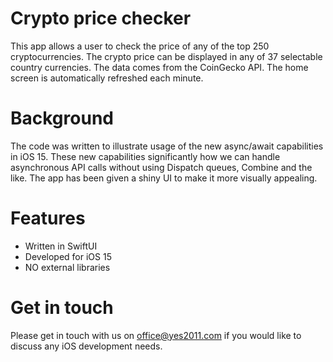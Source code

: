 
# Crypto price checker

This app allows a user to check the price of any of the top 250 cryptocurrencies. The crypto price can be displayed in any of 37 selectable country currencies. The data comes from the CoinGecko API. The home screen is automatically refreshed each minute.

# Background

The code was written to illustrate usage of the new async/await capabilities in iOS 15. These new capabilities significantly how we can handle asynchronous API calls without using Dispatch queues, Combine and the like. The app has been given a shiny UI to make it more visually appealing.  


#  Features

* Written in SwiftUI
* Developed for iOS 15
* NO external libraries

# Get in touch

Please get in touch with us on office@yes2011.com if you would like to discuss any iOS development needs.
